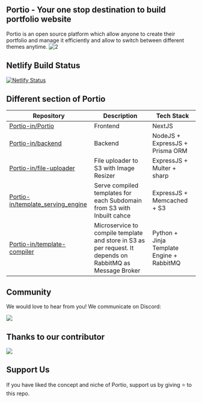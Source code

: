 ## Portio - Your one stop destination to build portfolio website
Portio is an open source platform which allow anyone to create their portfolio and manage it efficiently and allow to switch between different themes anytime.
![2](https://user-images.githubusercontent.com/57363826/218558573-9f961526-d803-4006-91d0-d4835c582a09.png)

## Netlify Build Status
[![Netlify Status](https://api.netlify.com/api/v1/badges/749c113e-167c-400c-a9ae-49a125728b85/deploy-status)](https://app.netlify.com/sites/portio-prod/deploys)


## Different section of Portio
| Repository | Description | Tech Stack |
|----------|-------|------|
| [Portio-in/Portio](https://github.com/Portio-in/Portio) | Frontend  | NextJS |
| [Portio-in/backend](https://github.com/Portio-in/backend) | Backend | NodeJS + ExpressJS + Prisma ORM |
| [Portio-in/file-uploader](https://github.com/Portio-in/file-uploader) | File uploader to S3 with Image Resizer | ExpressJS + Multer + sharp |
| [Portio-in/template_serving_engine](https://github.com/Portio-in/template_serving_engine) | Serve compiled templates for each Subdomain from S3 with Inbuilt cahce | ExpressJS + Memcached + S3 |
| [Portio-in/template-compiler](https://github.com/Portio-in/template-compiler) | Microservice to compile template and store in S3 as per request. It depends on RabbitMQ as Message Broker | Python + Jinja Template Engine + RabbitMQ |


## Community
We would love to hear from you! We communicate on Discord:

[![](https://dcbadge.vercel.app/api/server/HDJ7HfAZVw)](https://discord.gg/HDJ7HfAZVw)

## Thanks to our contributor 
<a href="https://github.com/Portio-in/Portio/graphs/contributors">
  <img src="https://contrib.rocks/image?repo=Portio-in/Portio" />
</a>

## Support Us
If you have liked the concept and niche of Portio, support us by giving ⭐ to this repo.
